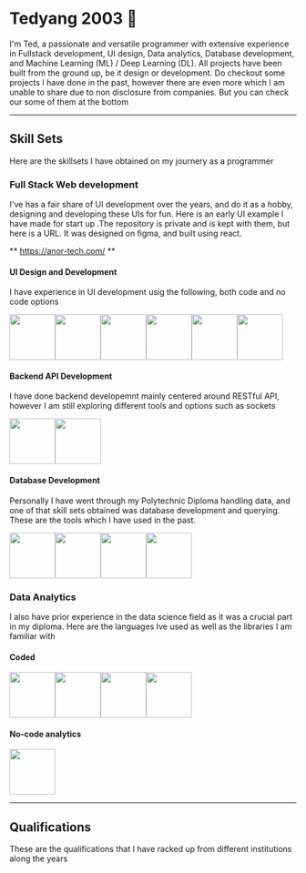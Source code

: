 # Tedyang 2003 👋

I'm Ted, a passionate and versatile programmer with extensive experience in Fullstack development, UI design, Data analytics, Database development, and Machine Learning (ML) / Deep Learning (DL). All projects have been built from the ground up, be it design or development. Do checkout some projects I have done in the past, however there are even more which I am unable to share due to non disclosure from companies. But you can check our some of them at the bottom

<hr />

## Skill Sets
Here are the skillsets I have obtained on my journery as a programmer

### Full Stack Web development
I've has a fair share of UI development over the years, and do it as a hobby, designing and developing these UIs for fun. Here is an early UI example I have made for start up .The repository is private and is kept with them, but here is a URL. It was designed on figma, and built using react.

** https://anor-tech.com/ **

#### UI Design and Development
I have experience in UI development usig the following, both code and no code options
<div style="display:flex; ">
    <img src="https://cdn4.iconfinder.com/data/icons/logos-brands-in-colors/3000/figma-logo-512.png" height="80px"/>
    <img src="https://cdn.pixabay.com/photo/2017/08/05/11/16/logo-2582748_1280.png" height="80px"/>
    <img src="https://cdn.pixabay.com/photo/2017/08/05/11/16/logo-2582747_1280.png" height="80px"/>
    <img src="https://e7.pngegg.com/pngimages/439/345/png-clipart-bootstrap-logo-thumbnail-tech-companies.png" height="80px"/>
    <img src="https://upload.wikimedia.org/wikipedia/commons/thumb/d/d5/Tailwind_CSS_Logo.svg/2560px-Tailwind_CSS_Logo.svg.png" height="80px"/>    
    <img src="https://encrypted-tbn0.gstatic.com/images?q=tbn:ANd9GcRwA0vHg8xXDiBGuutv6wIwloQDFJ0HcRDvDx0uqMCS9XDkmneXmAOh1K5K3g&s" height="80px"/>    

</div>


#### Backend API Development
I have done backend developemnt mainly centered around RESTful API, however I am still exploring different tools and options such as sockets
<div style="display:flex;">
    <img src="https://www.bairesdev.com/wp-content/uploads/2021/08/Flask-1.svg" height="80px"/>
    <img src="https://qualitapps.com/wp-content/uploads/2023/02/102.png" height="80px"/>
</div>

#### Database Development
Personally I have went through my Polytechnic Diploma handling data, and one of that skill sets obtained was database development and querying. These are the tools which I have used in the past.
<div style="display:flex;">
    <img src="https://encrypted-tbn0.gstatic.com/images?q=tbn:ANd9GcQdY5ijq_XozMl2JqF3GMTAZSplwjPPcBOSew&s" height="80px"/>
    <img src="https://encrypted-tbn0.gstatic.com/images?q=tbn:ANd9GcSQdl3wf5dvWsEcs1nuKeL4pZ1dhZXzilxyjw&s" height="80px"/>
    <img src="https://encrypted-tbn0.gstatic.com/images?q=tbn:ANd9GcRPpYnbJTvN4q7WinjryvgtBpR4S3HZ7OkoGg&s" height="80px"/>
    <img src="https://encrypted-tbn0.gstatic.com/images?q=tbn:ANd9GcSgVqKpdOtgnXCBpwEqgOTeEFmhFgJSDaF2jw&s" height="80px"/>
</div>


### Data Analytics 
I also have prior experience in the data science field as it was a crucial part in my diploma. Here are the languages Ive used as well as the libraries I am familiar with
#### Coded
<div style="display:flex;">
    <img src="https://i.pinimg.com/originals/82/a2/18/82a2188c985ce75402ae44fc43fe7e5e.png" height="80px"/>
    <img src="https://encrypted-tbn0.gstatic.com/images?q=tbn:ANd9GcSz1PzGID0hvBb8sIctrCeNDwx8yKhUgOD3pA&s" height="80px"/>
    <img src="https://encrypted-tbn0.gstatic.com/images?q=tbn:ANd9GcSsZzYW4vSHL6u-h-F9nZge4rfvScSMU6CWBA&s" height="80px"/>
    <img src="https://encrypted-tbn0.gstatic.com/images?q=tbn:ANd9GcR6UTPV9TTPThzYSFv8Ps9o4hdlr84SRn_f5g&s" height="80px"/>
</div>

#### No-code analytics
<div style="display:flex;">
    <img src="https://images.datacamp.com/image/upload/v1714478776/re388xshtgihucfiiavf.png" height="80px"/>
</div>

<hr />

## Qualifications
These are the qualifications that I have racked up from different institutions along the years
